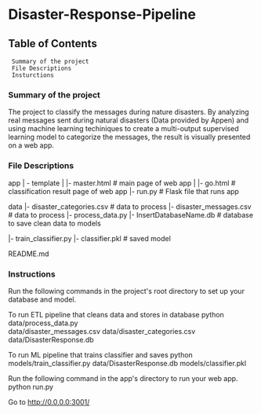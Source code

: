 # Disaster-Response-Pipeline


## Table of Contents
     Summary of the project
     File Descriptions
     Insturctions
     
### Summary of the project
The project to classify the messages during nature disasters. By analyzing real messages sent during natural disasters (Data provided by Appen) and using machine learning techiniques to create a multi-output supervised learning model to categorize the messages, the result is visually presented on a web app.

### File Descriptions
app | - template | |- master.html # main page of web app | |- go.html # classification result page of web app |- run.py # Flask file that runs app

data |- disaster_categories.csv # data to process |- disaster_messages.csv # data to process |- process_data.py |- InsertDatabaseName.db # database to save clean data to models

|- train_classifier.py |- classifier.pkl # saved model

README.md

### Instructions
   Run the following commands in the project's root directory to set up your database and model.

   To run ETL pipeline that cleans data and stores in database python  
      data/process_data.py   
      data/disaster_messages.csv 
      data/disaster_categories.csv 
      data/DisasterResponse.db
      
   To run ML pipeline that trains classifier and saves python 
      models/train_classifier.py 
      data/DisasterResponse.db 
      models/classifier.pkl

Run the following command in the app's directory to run your web app. python run.py

Go to http://0.0.0.0:3001/
